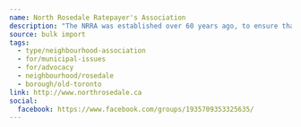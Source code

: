 ```yaml
---
name: North Rosedale Ratepayer's Association
description: "The NRRA was established over 60 years ago, to ensure that our neighbourhood is a safe and beautiful place to live. We have enhanced and protected our parks, ravines, and green spaces and have improved the safety and monitored the heritage of our unique area. Toronto Life Magazine recognized North Rosedale as 'The Number 1 Neighbourhood in Toronto'."
source: bulk import
tags:
  - type/neighbourhood-association
  - for/municipal-issues
  - for/advocacy
  - neighbourhood/rosedale
  - borough/old-toronto
link: http://www.northrosedale.ca
social:
  facebook: https://www.facebook.com/groups/1935709353325635/
---
```


<!-- Community added via bulk import -->
